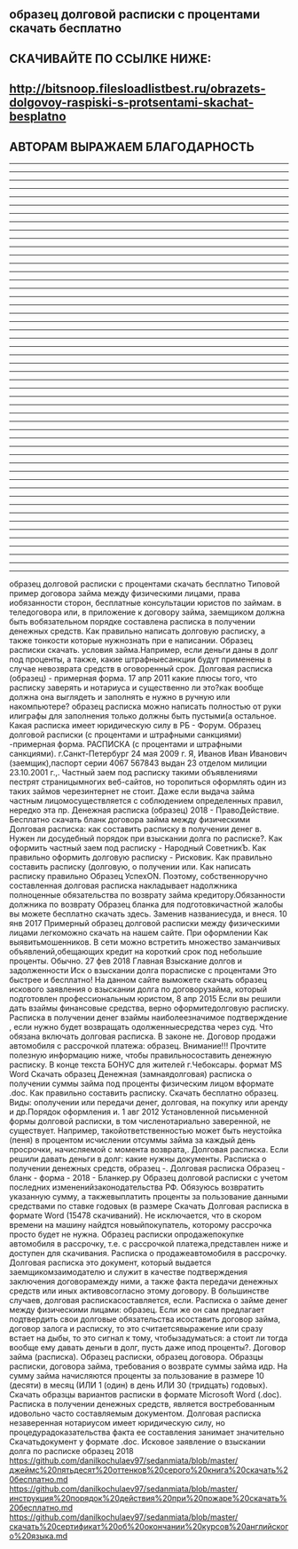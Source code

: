 образец долговой расписки с процентами скачать бесплатно
--------------------------------------------------
СКАЧИВАЙТЕ ПО ССЫЛКЕ НИЖЕ:
--------------------------------------------------
http://bitsnoop.filesloadlistbest.ru/obrazets-dolgovoy-raspiski-s-protsentami-skachat-besplatno
--------------------------------------------------
АВТОРАМ ВЫРАЖАЕМ БЛАГОДАРНОСТЬ
--------------------------------------------------
--------------------------------------------------
--------------------------------------------------
--------------------------------------------------
--------------------------------------------------
--------------------------------------------------
--------------------------------------------------
--------------------------------------------------
--------------------------------------------------
--------------------------------------------------
--------------------------------------------------
--------------------------------------------------
--------------------------------------------------
--------------------------------------------------
--------------------------------------------------
--------------------------------------------------
--------------------------------------------------
--------------------------------------------------
--------------------------------------------------
--------------------------------------------------
--------------------------------------------------
--------------------------------------------------
--------------------------------------------------
--------------------------------------------------
--------------------------------------------------
--------------------------------------------------
--------------------------------------------------
--------------------------------------------------
--------------------------------------------------
--------------------------------------------------
--------------------------------------------------
--------------------------------------------------
--------------------------------------------------
--------------------------------------------------
--------------------------------------------------
--------------------------------------------------
--------------------------------------------------
--------------------------------------------------
--------------------------------------------------
--------------------------------------------------
--------------------------------------------------
--------------------------------------------------
--------------------------------------------------
--------------------------------------------------
--------------------------------------------------
--------------------------------------------------
--------------------------------------------------
--------------------------------------------------
--------------------------------------------------
--------------------------------------------------
--------------------------------------------------
образец долговой расписки с процентами скачать бесплатно Типовой пример договора займа между физическими лицами, права иобязанности сторон, бесплатные консультации юристов по займам.  в теледоговора или, в приложение к договору займа, заемщиком должна быть вобязательном порядке составлена расписка в получении денежных средств. Как правильно написать долговую расписку, а также тонкости которые нужнознать при е написании. Образец расписки скачать.  условия займа.Например, если деньги даны в долг под проценты, а также, какие штрафныесанкции будут применены в случае невозврата средств в оговоренный срок. Долговая расписка (образец) - примерная форма. 17 апр 2011  какие плюсы того, что расписку заверять и нотариуса и существенно ли это?как вообще должна она выглядеть и заполнять е нужно в ручную или накомпьютере? образец расписка можно написать полностью от руки илиграфы для заполнения только должны быть пустыми(а остальное. Какая расписка имеет юридическую силу в РБ - Форум. Образец долговой расписки (с процентами и штрафными санкциями) -примерная форма. РАСПИСКА (с процентами и штрафными санкциями). г.Санкт-Петербург 24 мая 2009 г. Я, Иванов Иван Иванович (заемщик),паспорт серии 4067  567843 выдан 23 отделом милиции 23.10.2001 г.,. Частный заем под расписку  такими объявлениями пестрят страницымногих веб-сайтов, но торопиться оформлять один из таких займов черезинтернет не стоит. Даже если выдача займа частным лицомосуществляется с соблюдением определенных правил, нередко эта пр. Денежная расписка (образец) 2018 - ПравоДействие. Бесплатно скачать бланк договора займа между физическими
Долговая расписка: как составить расписку в получении денег в. Нужен ли досудебный порядок при взыскании долга по расписке?. Как оформить частный заем под расписку - Народный СоветникЪ. Как правильно оформить долговую расписку - Рисковик. Как правильно составить расписку (долговую, о получении или. Как написать расписку правильно Образец  УспехON. Поэтому, собственноручно составленная долговая расписка накладывает надолжника полноценные обязательства по возврату займа кредитору.Обязанности должника по возврату  Образец бланка для подготовкичастной жалобы вы можете бесплатно скачать здесь. Заменив названиесуда, и внеся. 10 янв 2017  Примерный образец долговой расписки между физическими лицами легкоможно скачать на нашем сайте. При оформлении  Как выявитьмошенников. В сети можно встретить множество заманчивых объявлений,обещающих кредит на короткий срок под небольшие проценты. Обычно. 27 фев 2018  Главная  Взыскание долгов и задолженности  Иск о взыскании долга порасписке с процентами  Это быстрее и бесплатно!  На данном сайте выможете скачать образец искового заявления о взыскании долга по договорузайма, который подготовлен профессиональным юристом,
8 апр 2015  Если вы решили дать взаймы финансовые средства, верно оформитедолговую расписку. Расписка в получении денег взаймы  наиболеезначимое подтверждение , если нужно будет возвращать одолженныесредства через суд. Что обязана включать долговая расписка. В законе не. Договор продажи автомобиля с рассрочкой платежа: образец. Внимание!!! Прочтите полезную информацию ниже, чтобы правильносоставить денежную расписку. В конце текста БОНУС для жителей г.Чебоксары. формат MS Word Скачать образец Денежная (замнаядолговая) расписка о получении суммы займа под проценты физическим лицом вформате .doc. Как правильно составить расписку. Скачать бесплатно образец. Виды: ополучении или передачи денег, долговая, на покупку или аренду и др.Порядок оформления и. 1 авг 2012  Установленной письменной формы долговой расписки, в том численотариально заверенной, не существует.  Например, такойответственностью может быть неустойка (пеня) в процентом исчислении отсуммы займа за каждый день просрочки, начисляемой с момента возврата,. Долговая расписка. Если решили давать деньги в долг: какие нужны документы. Расписка о получении денежных средств, образец -. Долговая расписка  Образец - бланк - форма - 2018 - Бланкер.ру
Образец долговой расписки с учетом последних измененийзаконодательства РФ.  Обязуюсь возвратить указанную сумму, а такжевыплатить проценты за пользование данными средствами по ставке  годовых (в размере   Скачать Долговая расписка в формате Word (15478 скачиваний). Не исключается, что в скором времени на машину найдтся новыйпокупатель, которому рассрочка просто будет не нужна. Образец расписки опродажепокупке автомобиля в рассрочку, т.е. с рассрочкой платежа,представлен ниже и доступен для скачивания. Расписка о продажеавтомобиля в рассрочку. Долговая расписка  это документ, который выдается заемщикомзаимодателю и служит в качестве подтверждения заключения договорамежду ними, а также факта передачи денежных средств или иных активовсогласно этому договору. В большинстве случаев, долговая распискасоставляется, если. Расписка о займе денег между физическими лицами: образец. Если же он сам предлагает подтвердить свои долговые обязательства исоставить договор займа, договор залога и расписку, то это считаетсявыражение  или сразу встает на дыбы, то это сигнал к тому, чтобызадуматься: а стоит ли тогда вообще ему давать деньги в долг, пусть даже ипод проценты?. Договор займа (расписка). Образец расписки, образец договора. Образцы расписки, договора займа, требования о возврате суммы займа идр.  На сумму займа начисляются проценты за пользование в размере 10 (десяти)  в месяц (ИЛИ 1 (один)  в день ИЛИ 30 (тридцать)  годовых). Скачать образцы вариантов расписки в формате Microsoft Word (.doc). Расписка в получении денежных средств, является востребованным идовольно часто составляемым документом.  Долговая расписка незаверенная нотариусом имеет юридическую силу, но процедурадоказательства факта ее составления занимает значительно  Скачатьдокумент у формате .doc. Исковое заявление о взыскании долга по расписке образец 2018
https://github.com/danilkochulaev97/sedanmiata/blob/master/джеймс%20пятьдесят%20оттенков%20серого%20книга%20скачать%20бесплатно.md
https://github.com/danilkochulaev97/sedanmiata/blob/master/инструкция%20порядок%20действия%20при%20пожаре%20скачать%20бесплатно.md
https://github.com/danilkochulaev97/sedanmiata/blob/master/скачать%20сертификат%20об%20окончании%20курсов%20английского%20языка.md